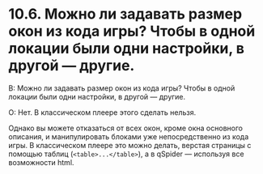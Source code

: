 # 10.6. Можно ли задавать размер окон из кода игры? Чтобы в одной локации были одни настройки, в другой — другие.
<!-- [:faq_10_06] -->
В: Можно ли задавать размер окон из кода игры? Чтобы в одной локации были одни настройки, в другой — другие.

О:
Нет. В классическом плеере этого сделать нельзя.

Однако вы можете отказаться от всех окон, кроме окна основного описания, и манипулировать блоками уже непосредственно из кода игры. В классическом плеере это можно делать, верстая страницы с помощью таблиц (`<table>...</table>`), а в qSpider — используя все возможности html.
